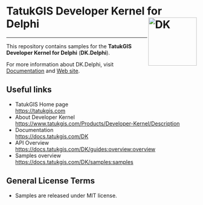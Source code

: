 # TatukGIS Developer Kernel for Delphi <img align="right" width="128" height="128" alt="DK" src="https://docs.tatukgis.com/DK11/_media/dk_logo.png">


---

This repository contains samples for the **TatukGIS Developer Kernel for Delphi** (**DK.Delphi**).

For more information about DK.Delphi, visit [Documentation](https://docs.tatukgis.com/dk) and [Web site](https://www.tatukgis.com).

## Useful links
- TatukGIS Home page<br>https://tatukgis.com
- About Developer Kernel<br>https://www.tatukgis.com/Products/Developer-Kernel/Description
- Documentation<br>https://docs.tatukgis.com/DK
- API Overview<br>https://docs.tatukgis.com/DK/guides:overview:overview
- Samples overview<br>https://docs.tatukgis.com/DK/samples:samples

## General License Terms

- Samples are released under MIT license.

